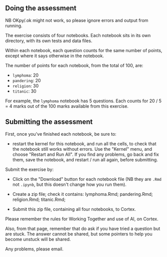 ## Doing the assessment

NB OKpy/.ok might not work, so please ignore errors and output from running.

The exercise consists of four notebooks. Each notebook sits in its own
directory, with its own tests and data files.

Within each notebook, each question counts for the same number of
points, except where it says otherwise in the notebook.

The number of points for each notebook, from the total of 100, are:
- `lymphoma`: 20
- `pandering`: 20
- `religion`: 30
- `titanic`: 30

For example, the `lymphoma` notebook has 5 questions. Each counts for
20 / 5 = 4 marks out of the 100 marks available from this exercise.

## Submitting the assessment

First, once you've finished each notebook, be sure to:

- restart the kernel for this notebook, and run all the cells, to check that the notebook still works without errors. Use the "Kernel" menu, and choose "Restart and Run All". If you find any problems, go back and fix them, save the notebook, and restart / run all again, before submitting.

Submit the exercise by:

- Click on the "Download" button for each notebook file (NB they are `.Rmd` not `.ipynb`, but this doesn't change how you run them).

- Create a zip file; check it contains: lymphoma.Rmd; pandering.Rmd; religion.Rmd; titanic.Rmd;

- Submit this zip file, containing all four notebooks, to Cortex.

Please remember the rules for Working Together and use of AI, on Cortex.

Also, from that page, remember that do ask if you have tried a question but are stuck. The answer cannot be shared, but some pointers to help you become unstuck will be shared.

Any problems, please email. 